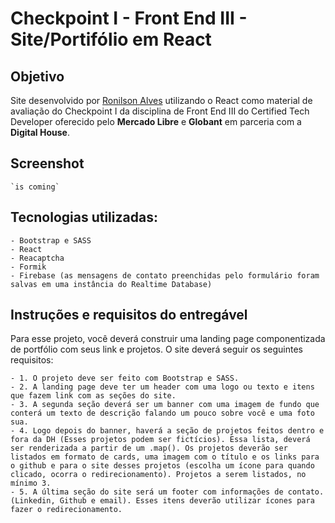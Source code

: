 # Checkpoint I - Front End III - Site/Portifólio em React

## Objetivo

Site desenvolvido por [Ronilson Alves](https://linkedin.com/in/ronilsonalves) utilizando o React como material de avaliação do Checkpoint I da disciplina de Front End III do Certified Tech Developer oferecido pelo <b>Mercado Libre</b> e <b>Globant</b> em parceria com a <b>Digital House</b>.

## Screenshot

    `is coming`

## Tecnologias utilizadas:

    - Bootstrap e SASS
    - React
    - Reacaptcha
    - Formik
    - Firebase (as mensagens de contato preenchidas pelo formulário foram salvas em uma instância do Realtime Database)

## Instruções e requisitos do entregável

Para esse projeto, você deverá construir uma landing page componentizada de portfólio com seus link e projetos. O site deverá seguir os seguintes requisitos:

    - 1. O projeto deve ser feito com Bootstrap e SASS.
    - 2. A landing page deve ter um header com uma logo ou texto e itens que fazem link com as seções do site.
    - 3. A segunda seção deverá ser um banner com uma imagem de fundo que conterá um texto de descrição falando um pouco sobre você e uma foto sua.
    - 4. Logo depois do banner, haverá a seção de projetos feitos dentro e fora da DH (Esses projetos podem ser fictícios). Essa lista, deverá ser renderizada a partir de um .map(). Os projetos deverão ser listados em formato de cards, uma imagem com o título e os links para o github e para o site desses projetos (escolha um ícone para quando clicado, ocorra o redirecionamento). Projetos a serem listados, no mínimo 3.
    - 5. A última seção do site será um footer com informações de contato. (Linkedin, Github e email). Esses itens deverão utilizar ícones para fazer o redirecionamento.